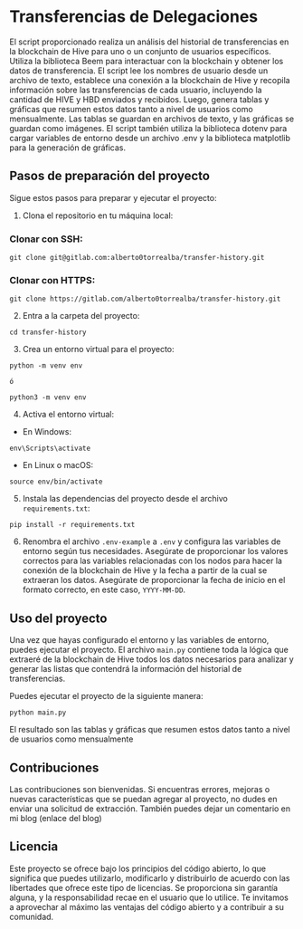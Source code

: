 # Transferencias de Delegaciones

El script proporcionado realiza un análisis del historial de transferencias en la blockchain de Hive para uno o un conjunto de usuarios específicos. Utiliza la biblioteca Beem para interactuar con la blockchain y obtener los datos de transferencia. El script lee los nombres de usuario desde un archivo de texto, establece una conexión a la blockchain de Hive y recopila información sobre las transferencias de cada usuario, incluyendo la cantidad de HIVE y HBD enviados y recibidos. Luego, genera tablas y gráficas que resumen estos datos tanto a nivel de usuarios como mensualmente. Las tablas se guardan en archivos de texto, y las gráficas se guardan como imágenes. El script también utiliza la biblioteca dotenv para cargar variables de entorno desde un archivo .env y la biblioteca matplotlib para la generación de gráficas.

## Pasos de preparación del proyecto

Sigue estos pasos para preparar y ejecutar el proyecto:

1. Clona el repositorio en tu máquina local:

### Clonar con SSH:

```
git clone git@gitlab.com:alberto0torrealba/transfer-history.git
```

### Clonar con HTTPS:

```
git clone https://gitlab.com/alberto0torrealba/transfer-history.git
```

2. Entra a la carpeta del proyecto:

```
cd transfer-history
```

3. Crea un entorno virtual para el proyecto:

```
python -m venv env

ó

python3 -m venv env
```

4. Activa el entorno virtual:

- En Windows:

```
env\Scripts\activate
```

- En Linux o macOS:

```
source env/bin/activate
```

5. Instala las dependencias del proyecto desde el archivo `requirements.txt`:

```
pip install -r requirements.txt
```

6. Renombra el archivo `.env-example` a `.env` y configura las variables de entorno según tus necesidades. Asegúrate de proporcionar los valores correctos para las variables relacionadas con los nodos para hacer la conexión de la blockchain de Hive y la fecha a partir de la cual se extraeran los datos. Asegúrate de proporcionar la fecha de inicio en el formato correcto, en este caso, `YYYY-MM-DD`.

## Uso del proyecto

Una vez que hayas configurado el entorno y las variables de entorno, puedes ejecutar el proyecto. El archivo `main.py` contiene toda la lógica que extraeré de la blockchain de Hive todos los datos necesarios para analizar y generar las listas que contendrá la información del historial de transferencias.

Puedes ejecutar el proyecto de la siguiente manera:

```
python main.py
```

El resultado son las tablas y gráficas que resumen estos datos tanto a nivel de usuarios como mensualmente

## Contribuciones

Las contribuciones son bienvenidas. Si encuentras errores, mejoras o nuevas características que se puedan agregar al proyecto, no dudes en enviar una solicitud de extracción.
También puedes dejar un comentario en mi blog (enlace del blog)

## Licencia

Este proyecto se ofrece bajo los principios del código abierto, lo que significa que puedes utilizarlo, modificarlo y distribuirlo de acuerdo con las libertades que ofrece este tipo de licencias. Se proporciona sin garantía alguna, y la responsabilidad recae en el usuario que lo utilice. Te invitamos a aprovechar al máximo las ventajas del código abierto y a contribuir a su comunidad.
